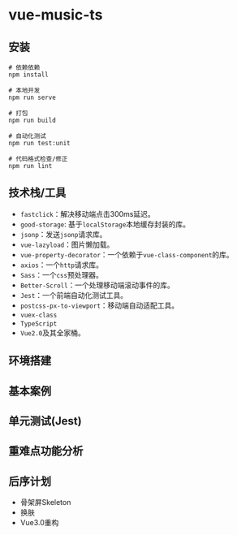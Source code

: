 # vue-music-ts
## 安装
```
# 依赖依赖
npm install

# 本地开发
npm run serve

# 打包
npm run build

# 自动化测试
npm run test:unit

# 代码格式检查/修正
npm run lint
```

## 技术栈/工具
* `fastclick`：解决移动端点击300ms延迟。
* `good-storage`: 基于`localStorage`本地缓存封装的库。
* `jsonp`：发送`jsonp`请求库。
* `vue-lazyload`：图片懒加载。
* `vue-property-decorator`：一个依赖于`vue-class-component`的库。
* `axios`：一个`http`请求库。
* `Sass`：一个`css`预处理器。
* `Better-Scroll`：一个处理移动端滚动事件的库。
* `Jest`：一个前端自动化测试工具。
* `postcss-px-to-viewport`：移动端自动适配工具。
* `vuex-class`
* `TypeScript`
* `Vue2.0`及其全家桶。

## 环境搭建

## 基本案例

## 单元测试(Jest)

## 重难点功能分析

## 后序计划
* 骨架屏Skeleton
* 换肤
* Vue3.0重构
